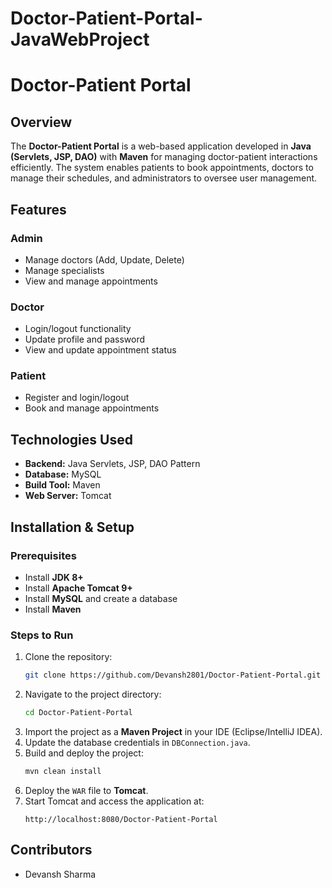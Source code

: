 # Doctor-Patient-Portal-JavaWebProject
# Doctor-Patient Portal

## Overview
The **Doctor-Patient Portal** is a web-based application developed in **Java (Servlets, JSP, DAO)** with **Maven** for managing doctor-patient interactions efficiently. The system enables patients to book appointments, doctors to manage their schedules, and administrators to oversee user management.

## Features
### Admin
- Manage doctors (Add, Update, Delete)
- Manage specialists
- View and manage appointments

### Doctor
- Login/logout functionality
- Update profile and password
- View and update appointment status

### Patient
- Register and login/logout
- Book and manage appointments

## Technologies Used
- **Backend:** Java Servlets, JSP, DAO Pattern
- **Database:** MySQL
- **Build Tool:** Maven
- **Web Server:** Tomcat

## Installation & Setup
### Prerequisites
- Install **JDK 8+**
- Install **Apache Tomcat 9+**
- Install **MySQL** and create a database
- Install **Maven**

### Steps to Run
1. Clone the repository:
   ```sh
   git clone https://github.com/Devansh2801/Doctor-Patient-Portal.git
   ```
2. Navigate to the project directory:
   ```sh
   cd Doctor-Patient-Portal
   ```
3. Import the project as a **Maven Project** in your IDE (Eclipse/IntelliJ IDEA).
4. Update the database credentials in `DBConnection.java`.
5. Build and deploy the project:
   ```sh
   mvn clean install
   ```
6. Deploy the `WAR` file to **Tomcat**.
7. Start Tomcat and access the application at:
   ```
   http://localhost:8080/Doctor-Patient-Portal
   ```

## Contributors
- Devansh Sharma

